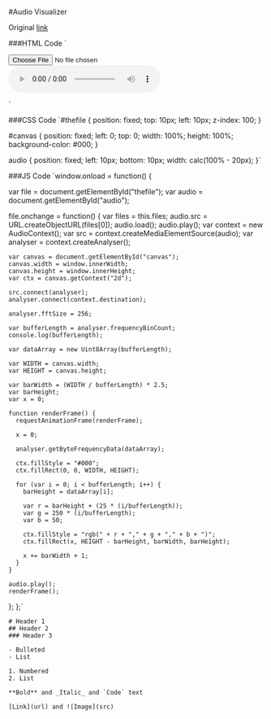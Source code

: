 #Audio Visualizer

Original [link](https://codepen.io/nfj525/pen/rVBaab)

###HTML Code
`<div id="content">
  <input type="file" id="thefile" accept="audio/*,video/*" />
  <canvas id="canvas"></canvas>
  <audio id="audio" controls></audio>
</div>`

###CSS Code
`#thefile {
  position: fixed;
  top: 10px;
  left: 10px;
  z-index: 100;
}

#canvas {
  position: fixed;
  left: 0;
  top: 0;
  width: 100%;
  height: 100%;
  background-color: #000;
}

audio {
  position: fixed;
  left: 10px;
  bottom: 10px;
  width: calc(100% - 20px);
}`

###JS Code
`window.onload = function() {
  
  var file = document.getElementById("thefile");
  var audio = document.getElementById("audio");
  
  file.onchange = function() {
    var files = this.files;
    audio.src = URL.createObjectURL(files[0]);
    audio.load();
    audio.play();
    var context = new AudioContext();
    var src = context.createMediaElementSource(audio);
    var analyser = context.createAnalyser();

    var canvas = document.getElementById("canvas");
    canvas.width = window.innerWidth;
    canvas.height = window.innerHeight;
    var ctx = canvas.getContext("2d");

    src.connect(analyser);
    analyser.connect(context.destination);

    analyser.fftSize = 256;

    var bufferLength = analyser.frequencyBinCount;
    console.log(bufferLength);

    var dataArray = new Uint8Array(bufferLength);

    var WIDTH = canvas.width;
    var HEIGHT = canvas.height;

    var barWidth = (WIDTH / bufferLength) * 2.5;
    var barHeight;
    var x = 0;

    function renderFrame() {
      requestAnimationFrame(renderFrame);

      x = 0;

      analyser.getByteFrequencyData(dataArray);

      ctx.fillStyle = "#000";
      ctx.fillRect(0, 0, WIDTH, HEIGHT);

      for (var i = 0; i < bufferLength; i++) {
        barHeight = dataArray[i];
        
        var r = barHeight + (25 * (i/bufferLength));
        var g = 250 * (i/bufferLength);
        var b = 50;

        ctx.fillStyle = "rgb(" + r + "," + g + "," + b + ")";
        ctx.fillRect(x, HEIGHT - barHeight, barWidth, barHeight);

        x += barWidth + 1;
      }
    }

    audio.play();
    renderFrame();
  };
};`



```
# Header 1
## Header 2
### Header 3

- Bulleted
- List

1. Numbered
2. List

**Bold** and _Italic_ and `Code` text

[Link](url) and ![Image](src)
```
